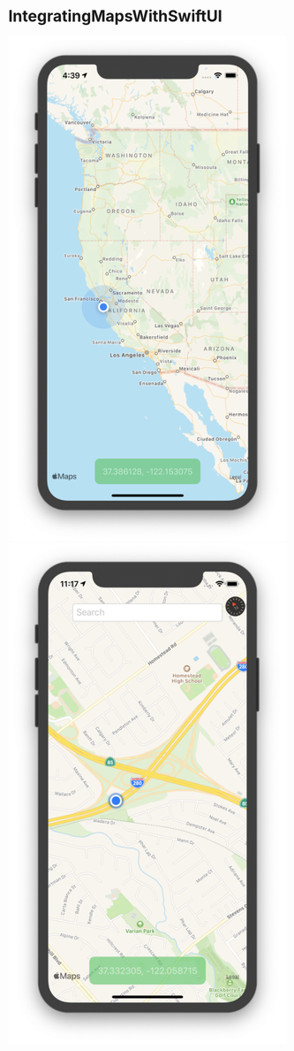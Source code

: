 # IntegratingMapsWithSwiftUI

![](https://github.com/ram4ik/IntegratingMapsWithSwiftUI/blob/master/IntegratingMapsWithSwiftUI/Assets.xcassets/Screenshot%202020-01-29%20at%2016.39.13.imageset/Screenshot%202020-01-29%20at%2016.39.13.png)
![](https://github.com/ram4ik/IntegratingMapsWithSwiftUI/blob/master/IntegratingMapsWithSwiftUI/Assets.xcassets/Screenshot%202020-01-30%20at%2011.17.19.imageset/Screenshot%202020-01-30%20at%2011.17.19.png)
